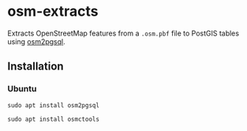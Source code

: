 # osm-extracts

Extracts OpenStreetMap features from a `.osm.pbf` file to PostGIS tables using [osm2pgsql](https://osm2pgsql.org).

## Installation

### Ubuntu

`sudo apt install osm2pgsql`

`sudo apt install osmctools`
